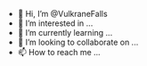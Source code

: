 - 👋 Hi, I’m @VulkraneFalls
- 👀 I’m interested in ...
- 🌱 I’m currently learning ...
- 💞️ I’m looking to collaborate on ...
- 📫 How to reach me ...

<!---
VulkraneFalls/VulkraneFalls is a ✨ special ✨ repository because its `README.md` (this file) appears on your GitHub profile.
You can click the Preview link to take a look at your changes.
--->
